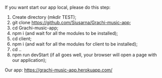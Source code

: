 If you want start our app local, please do this step:
1. Create directory (mkdir TEST);
2. git clone https://github.com/Siusarna/Grachi-music-app;
3. cd Grachi-music-app;
4. npm i (and wait for all the modules to be installed);
5. cd client;
6. npm i (and wait for all the modules for client to be installed);
7. cd ..
8. npm run devStart (if all goes well, your browser will open a page with our application);

Our app: https://grachi-music-app.herokuapp.com/